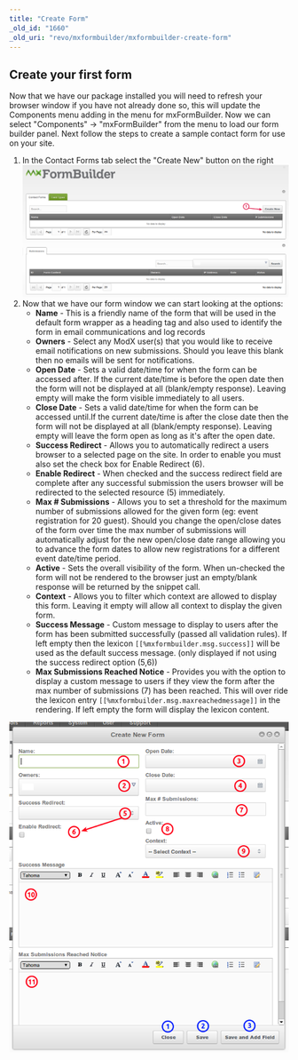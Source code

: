 ```yaml
---
title: "Create Form"
_old_id: "1660"
_old_uri: "revo/mxformbuilder/mxformbuilder-create-form"
---
```


## Create your first form

Now that we have our package installed you will need to refresh your browser window if you have not already done so, this will update the Components menu adding in the menu for mxFormBuilder. Now we can select "Components" -> "mxFormBuilder" from the menu to load our form builder panel. Next follow the steps to create a sample contact form for use on your site.

1. In the Contact Forms tab select the "Create New" button on the right
  ![](mxfb-00-initial-load.png)
2. Now that we have our form window we can start looking at the options:
   - **Name** - This is a friendly name of the form that will be used in the default form wrapper as a heading tag and also used to identify the form in email communications and log records
   - **Owners** - Select any ModX user(s) that you would like to receive email notifications on new submissions. Should you leave this blank then no emails will be sent for notifications.
   - **Open Date** - Sets a valid date/time for when the form can be accessed after. If the current date/time is before the open date then the form will not be displayed at all (blank/empty response). Leaving empty will make the form visible immediately to all users.
   - **Close Date** - Sets a valid date/time for when the form can be accessed until.If the current date/time is after the close date then the form will not be displayed at all (blank/empty response). Leaving empty will leave the form open as long as it's after the open date.
   - **Success Redirect** - Allows you to automatically redirect a users browser to a selected page on the site. In order to enable you must also set the check box for Enable Redirect (6).
   - **Enable Redirect** - When checked and the success redirect field are complete after any successful submission the users browser will be redirected to the selected resource (5) immediately.
   - **Max # Submissions** - Allows you to set a threshold for the maximum number of submissions allowed for the given form (eg: event registration for 20 guest). Should you change the open/close dates of the form over time the max number of submissions will automatically adjust for the new open/close date range allowing you to advance the form dates to allow new registrations for a different event date/time period.
   - **Active** - Sets the overall visibility of the form. When un-checked the form will not be rendered to the browser just an empty/blank response will be returned by the snippet call.
   - **Context** - Allows you to filter which context are allowed to display this form. Leaving it empty will allow all context to display the given form.
   - **Success Message** - Custom message to display to users after the form has been submitted successfully (passed all validation rules). If left empty then the lexicon `[[%mxformbuilder.msg.success]]` will be used as the default success message. (only displayed if not using the success redirect option (5,6))
   - **Max Submissions Reached Notice** - Provides you with the option to display a custom message to users if they view the form after the max number of submissions (7) has been reached. This will over ride the lexicon entry `[[%mxformbuilder.msg.maxreachedmessage]]` in the rendering. If left empty the form will display the lexicon content.
      
![](mxfb-01-form-create.png)
